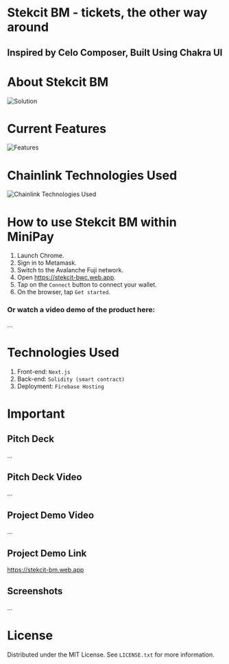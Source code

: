 # Stekcit BM - tickets, the other way around

<p align="left"> 
 <h2 align="left">Inspired by Celo Composer, Built Using Chakra UI</h2>
</p>

# About Stekcit BM
![Solution](https://github.com/andrewkimjoseph/stekcit-bm/assets/91619206/ebdeae62-9b48-4e2c-afb6-d73a632b0e40)

# Current Features
![Features](https://github.com/andrewkimjoseph/stekcit-bm/assets/91619206/4e44d407-1c27-4398-9565-4493fa70e61d)

# Chainlink Technologies Used
![Chainlink Technologies Used](https://github.com/andrewkimjoseph/stekcit-bm/assets/91619206/2a19b1fd-b916-4672-94c0-cf188902eafc)

# How to use Stekcit BM within MiniPay
1. Launch Chrome.
2. Sign in to Metamask.
3. Switch to the Avalanche Fuji network.
4. Open https://stekcit-bwc.web.app.
5. Tap on the `Connect` button to connect your wallet.
6. On the browser, tap `Get started`.

### Or watch a video demo of the product here: 
...

# Technologies Used
1. Front-end: `Next.js`
2. Back-end: `Solidity (smart contract)`
3. Deployment: `Firebase Hosting`

# Important
## Pitch Deck
...
## Pitch Deck Video
...

## Project Demo Video
...

## Project Demo Link
https://stekcit-bm.web.app

## Screenshots
...

# License
Distributed under the MIT License. See `LICENSE.txt` for more information.
